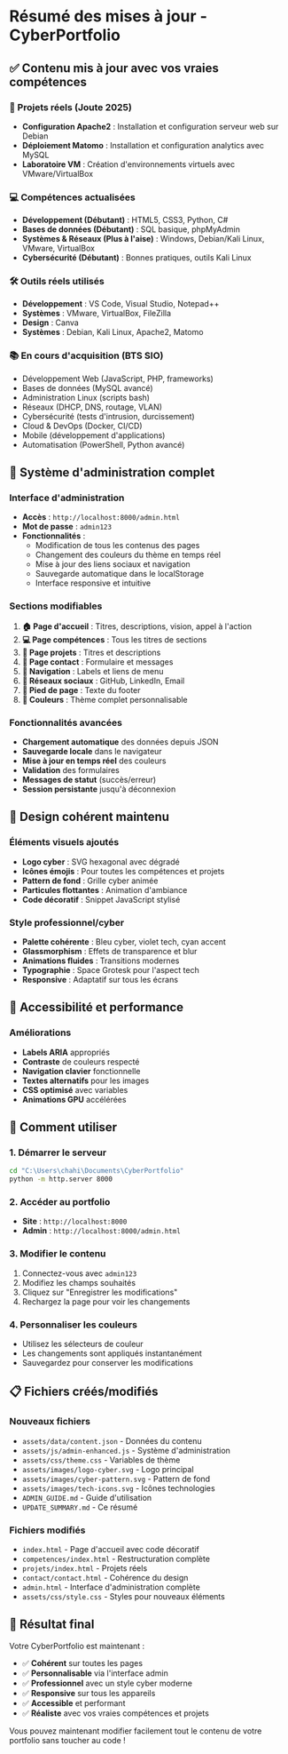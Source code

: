 # Résumé des mises à jour - CyberPortfolio

## ✅ Contenu mis à jour avec vos vraies compétences

### 🚀 Projets réels (Joute 2025)
- **Configuration Apache2** : Installation et configuration serveur web sur Debian
- **Déploiement Matomo** : Installation et configuration analytics avec MySQL
- **Laboratoire VM** : Création d'environnements virtuels avec VMware/VirtualBox

### 💻 Compétences actualisées
- **Développement (Débutant)** : HTML5, CSS3, Python, C#
- **Bases de données (Débutant)** : SQL basique, phpMyAdmin
- **Systèmes & Réseaux (Plus à l'aise)** : Windows, Debian/Kali Linux, VMware, VirtualBox
- **Cybersécurité (Débutant)** : Bonnes pratiques, outils Kali Linux

### 🛠️ Outils réels utilisés
- **Développement** : VS Code, Visual Studio, Notepad++
- **Systèmes** : VMware, VirtualBox, FileZilla
- **Design** : Canva
- **Systèmes** : Debian, Kali Linux, Apache2, Matomo

### 📚 En cours d'acquisition (BTS SIO)
- Développement Web (JavaScript, PHP, frameworks)
- Bases de données (MySQL avancé)
- Administration Linux (scripts bash)
- Réseaux (DHCP, DNS, routage, VLAN)
- Cybersécurité (tests d'intrusion, durcissement)
- Cloud & DevOps (Docker, CI/CD)
- Mobile (développement d'applications)
- Automatisation (PowerShell, Python avancé)

## 🔧 Système d'administration complet

### Interface d'administration
- **Accès** : `http://localhost:8000/admin.html`
- **Mot de passe** : `admin123`
- **Fonctionnalités** :
  - Modification de tous les contenus des pages
  - Changement des couleurs du thème en temps réel
  - Mise à jour des liens sociaux et navigation
  - Sauvegarde automatique dans le localStorage
  - Interface responsive et intuitive

### Sections modifiables
1. **🏠 Page d'accueil** : Titres, descriptions, vision, appel à l'action
2. **💻 Page compétences** : Tous les titres de sections
3. **🚀 Page projets** : Titres et descriptions
4. **📧 Page contact** : Formulaire et messages
5. **🧭 Navigation** : Labels et liens de menu
6. **🔗 Réseaux sociaux** : GitHub, LinkedIn, Email
7. **📄 Pied de page** : Texte du footer
8. **🎨 Couleurs** : Thème complet personnalisable

### Fonctionnalités avancées
- **Chargement automatique** des données depuis JSON
- **Sauvegarde locale** dans le navigateur
- **Mise à jour en temps réel** des couleurs
- **Validation** des formulaires
- **Messages de statut** (succès/erreur)
- **Session persistante** jusqu'à déconnexion

## 🎨 Design cohérent maintenu

### Éléments visuels ajoutés
- **Logo cyber** : SVG hexagonal avec dégradé
- **Icônes émojis** : Pour toutes les compétences et projets
- **Pattern de fond** : Grille cyber animée
- **Particules flottantes** : Animation d'ambiance
- **Code décoratif** : Snippet JavaScript stylisé

### Style professionnel/cyber
- **Palette cohérente** : Bleu cyber, violet tech, cyan accent
- **Glassmorphism** : Effets de transparence et blur
- **Animations fluides** : Transitions modernes
- **Typographie** : Space Grotesk pour l'aspect tech
- **Responsive** : Adaptatif sur tous les écrans

## 📱 Accessibilité et performance

### Améliorations
- **Labels ARIA** appropriés
- **Contraste** de couleurs respecté
- **Navigation clavier** fonctionnelle
- **Textes alternatifs** pour les images
- **CSS optimisé** avec variables
- **Animations GPU** accélérées

## 🚀 Comment utiliser

### 1. Démarrer le serveur
```bash
cd "C:\Users\chahi\Documents\CyberPortfolio"
python -m http.server 8000
```

### 2. Accéder au portfolio
- **Site** : `http://localhost:8000`
- **Admin** : `http://localhost:8000/admin.html`

### 3. Modifier le contenu
1. Connectez-vous avec `admin123`
2. Modifiez les champs souhaités
3. Cliquez sur "Enregistrer les modifications"
4. Rechargez la page pour voir les changements

### 4. Personnaliser les couleurs
- Utilisez les sélecteurs de couleur
- Les changements sont appliqués instantanément
- Sauvegardez pour conserver les modifications

## 📋 Fichiers créés/modifiés

### Nouveaux fichiers
- `assets/data/content.json` - Données du contenu
- `assets/js/admin-enhanced.js` - Système d'administration
- `assets/css/theme.css` - Variables de thème
- `assets/images/logo-cyber.svg` - Logo principal
- `assets/images/cyber-pattern.svg` - Pattern de fond
- `assets/images/tech-icons.svg` - Icônes technologies
- `ADMIN_GUIDE.md` - Guide d'utilisation
- `UPDATE_SUMMARY.md` - Ce résumé

### Fichiers modifiés
- `index.html` - Page d'accueil avec code décoratif
- `competences/index.html` - Restructuration complète
- `projets/index.html` - Projets réels
- `contact/contact.html` - Cohérence du design
- `admin.html` - Interface d'administration complète
- `assets/css/style.css` - Styles pour nouveaux éléments

## 🎯 Résultat final

Votre CyberPortfolio est maintenant :
- ✅ **Cohérent** sur toutes les pages
- ✅ **Personnalisable** via l'interface admin
- ✅ **Professionnel** avec un style cyber moderne
- ✅ **Responsive** sur tous les appareils
- ✅ **Accessible** et performant
- ✅ **Réaliste** avec vos vraies compétences et projets

Vous pouvez maintenant modifier facilement tout le contenu de votre portfolio sans toucher au code !
